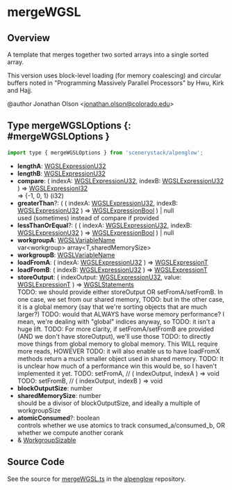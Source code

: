 # mergeWGSL

## Overview

A template that merges together two sorted arrays into a single sorted array.

This version uses block-level loading (for memory coalescing) and circular buffers noted in
"Programming Massively Parallel Processors" by Hwu, Kirk and Hajj.

@author Jonathan Olson &lt;jonathan.olson@colorado.edu&gt;

## Type mergeWGSLOptions {: #mergeWGSLOptions }


```js
import type { mergeWGSLOptions } from 'scenerystack/alpenglow';
```


- **lengthA**: [WGSLExpressionU32](../alpenglow/WGSLString.md#WGSLExpressionU32)
- **lengthB**: [WGSLExpressionU32](../alpenglow/WGSLString.md#WGSLExpressionU32)
- **compare**: ( indexA: [WGSLExpressionU32](../alpenglow/WGSLString.md#WGSLExpressionU32), indexB: [WGSLExpressionU32](../alpenglow/WGSLString.md#WGSLExpressionU32) ) =&gt; [WGSLExpressionI32](../alpenglow/WGSLString.md#WGSLExpressionI32)
<br>  =&gt; {-1, 0, 1} (i32)
- **greaterThan**?: ( ( indexA: [WGSLExpressionU32](../alpenglow/WGSLString.md#WGSLExpressionU32), indexB: [WGSLExpressionU32](../alpenglow/WGSLString.md#WGSLExpressionU32) ) =&gt; [WGSLExpressionBool](../alpenglow/WGSLString.md#WGSLExpressionBool) ) | <span style="color: hsla(calc(var(--md-hue) + 180deg),80%,40%,1);">null</span>
<br>  used (sometimes) instead of compare if provided
- **lessThanOrEqual**?: ( ( indexA: [WGSLExpressionU32](../alpenglow/WGSLString.md#WGSLExpressionU32), indexB: [WGSLExpressionU32](../alpenglow/WGSLString.md#WGSLExpressionU32) ) =&gt; [WGSLExpressionBool](../alpenglow/WGSLString.md#WGSLExpressionBool) ) | <span style="color: hsla(calc(var(--md-hue) + 180deg),80%,40%,1);">null</span>
- **workgroupA**: [WGSLVariableName](../alpenglow/WGSLString.md#WGSLVariableName)
<br>  var&lt;workgroup&gt; array&lt;T,sharedMemorySize&gt;
- **workgroupB**: [WGSLVariableName](../alpenglow/WGSLString.md#WGSLVariableName)
- **loadFromA**: ( indexA: [WGSLExpressionU32](../alpenglow/WGSLString.md#WGSLExpressionU32) ) =&gt; [WGSLExpressionT](../alpenglow/WGSLString.md#WGSLExpressionT)
- **loadFromB**: ( indexB: [WGSLExpressionU32](../alpenglow/WGSLString.md#WGSLExpressionU32) ) =&gt; [WGSLExpressionT](../alpenglow/WGSLString.md#WGSLExpressionT)
- **storeOutput**: ( indexOutput: [WGSLExpressionU32](../alpenglow/WGSLString.md#WGSLExpressionU32), value: [WGSLExpressionT](../alpenglow/WGSLString.md#WGSLExpressionT) ) =&gt; [WGSLStatements](../alpenglow/WGSLString.md#WGSLStatements)
<br>  TODO: we should provide either storeOutput OR setFromA/setFromB. In one case, we set from our shared memory,
  TODO: but in the other case, it is a global memory (say that we're sorting objects that are much larger?)
  TODO: would that ALWAYS have worse memory performance? I mean, we're dealing with "global" indices anyway, so
  TODO: it isn't a huge lift.
  TODO: For more clarity, if setFromA/setFromB are provided (AND we don't have storeOutput), we'll use those
  TODO: to directly move things from global memory to global memory. This WILL require more reads, HOWEVER
  TODO: it will also enable us to have loadFromX methods return a much smaller object used in shared memory.
  TODO: It is unclear how much of a performance win this would be, so I haven't implemented it yet.
  TODO:   setFromA, // ( indexOutput, indexA ) =&gt; void
  TODO:   setFromB, // ( indexOutput, indexB ) =&gt; void
- **blockOutputSize**: <span style="color: hsla(calc(var(--md-hue) + 180deg),80%,40%,1);">number</span>
- **sharedMemorySize**: <span style="color: hsla(calc(var(--md-hue) + 180deg),80%,40%,1);">number</span>
<br>  should be a divisor of blockOutputSize, and ideally a multiple of workgroupSize
- **atomicConsumed**?: <span style="color: hsla(calc(var(--md-hue) + 180deg),80%,40%,1);">boolean</span>
<br>  controls whether we use atomics to track consumed_a/consumed_b, OR whether we compute another corank
- &amp; [WorkgroupSizable](../alpenglow/WGSLUtils.md#WorkgroupSizable)




## Source Code

See the source for [mergeWGSL.ts](https://github.com/phetsims/alpenglow/blob/main/js/webgpu/wgsl/gpu/mergeWGSL.ts) in the [alpenglow](https://github.com/phetsims/alpenglow) repository.
